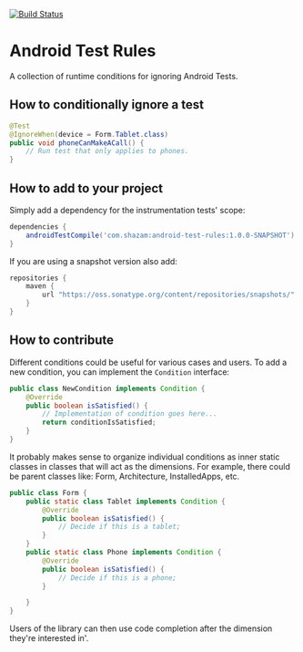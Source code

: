[![Build Status](https://travis-ci.org/shazam/androidTestRules.svg?branch=master)](https://travis-ci.org/shazam/androidTestRules)

Android Test Rules
===============
A collection of runtime conditions for ignoring Android Tests.

## How to conditionally ignore a test

```java
@Test
@IgnoreWhen(device = Form.Tablet.class)
public void phoneCanMakeACall() {
    // Run test that only applies to phones.
}
```

## How to add to your project
Simply add a dependency for the instrumentation tests' scope:
```groovy
dependencies {
    androidTestCompile('com.shazam:android-test-rules:1.0.0-SNAPSHOT')
}
```

If you are using a snapshot version also add:
```groovy
repositories {
    maven {
        url "https://oss.sonatype.org/content/repositories/snapshots/"
    }
}
```
## How to contribute

Different conditions could be useful for various cases and users. To add a new condition, you can implement the `Condition` interface:
```java
public class NewCondition implements Condition {
    @Override
    public boolean isSatisfied() {
        // Implementation of condition goes here...
        return conditionIsSatisfied;
    }
}
```
It probably makes sense to organize individual conditions as inner static classes in classes that will act as the dimensions. For example, there could be parent classes like: Form, Architecture, InstalledApps, etc.
```java
public class Form {
    public static class Tablet implements Condition {
        @Override
        public boolean isSatisfied() {
            // Decide if this is a tablet;
        }
    }
    public static class Phone implements Condition {
        @Override
        public boolean isSatisfied() {
            // Decide if this is a phone;
        }

    }
}
```
Users of the library can then use code completion after the dimension they're interested in'.
